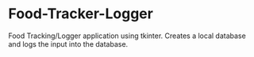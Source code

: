 # Food-Tracker-Logger
Food Tracking/Logger application using tkinter. Creates a local database and logs the input into the database. 

